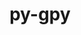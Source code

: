 ---
title: "py-gpy"
layout: cache
categories: [package, develop]
meta: {"compilers": ["gcc@=11.4.0", "gcc@=9.4.0", "oneapi@=2024.2.1"], "num_specs": 21, "num_specs_by_stack": {"e4s": 7, "e4s-neoverse_v1": 3, "e4s-oneapi": 8, "e4s-power": 1, "root": 21}, "oss": ["ubuntu20.04", "ubuntu22.04"], "platforms": ["linux"], "stacks": ["e4s", "e4s-neoverse_v1", "e4s-oneapi", "e4s-power", "root"], "targets": ["neoverse_v1", "ppc64le", "x86_64_v3"], "versions": ["1.10.0"]}
spec_details: [{"compiler": "oneapi@=2024.2.1", "hash": "2nr4lfw7pvyucpmnilp3nnxu3g5m6atu", "os": "ubuntu22.04", "platform": "linux", "size": "-", "stacks": ["e4s-oneapi", "root"], "target": "x86_64_v3", "variants": ["build_system=python_pip", "~plotting"], "versions": ["1.10.0"]}, {"compiler": "gcc@=11.4.0", "hash": "2qevlkdp3pguyfxngbrcgjqbhdr7hlrx", "os": "ubuntu22.04", "platform": "linux", "size": "-", "stacks": ["e4s", "root"], "target": "x86_64_v3", "variants": ["build_system=python_pip", "~plotting"], "versions": ["1.10.0"]}, {"compiler": "oneapi@=2024.2.1", "hash": "4gjebh652u4ubhlwwy72vpvv7juqpn73", "os": "ubuntu22.04", "platform": "linux", "size": "-", "stacks": ["e4s-oneapi", "root"], "target": "x86_64_v3", "variants": ["build_system=python_pip", "~plotting"], "versions": ["1.10.0"]}, {"compiler": "gcc@=11.4.0", "hash": "66a7cys7drr4wbmhyqmhvmuzzy7syq25", "os": "ubuntu22.04", "platform": "linux", "size": "-", "stacks": ["root"], "target": "x86_64_v3", "variants": ["build_system=python_pip", "~plotting"], "versions": ["1.10.0"]}, {"compiler": "gcc@=11.4.0", "hash": "bmeuilylqgm37dum24on2css6fughy35", "os": "ubuntu22.04", "platform": "linux", "size": "-", "stacks": ["e4s", "root"], "target": "x86_64_v3", "variants": ["build_system=python_pip", "~plotting"], "versions": ["1.10.0"]}, {"compiler": "gcc@=11.4.0", "hash": "ehrqhjscdw6ld3ozoqip66svkb35xny3", "os": "ubuntu22.04", "platform": "linux", "size": "-", "stacks": ["e4s-neoverse_v1", "root"], "target": "neoverse_v1", "variants": ["build_system=python_pip", "~plotting"], "versions": ["1.10.0"]}, {"compiler": "oneapi@=2024.2.1", "hash": "f3gvwkopy4er26gcfo6wxogteqergkko", "os": "ubuntu22.04", "platform": "linux", "size": "-", "stacks": ["root"], "target": "x86_64_v3", "variants": ["build_system=python_pip", "~plotting"], "versions": ["1.10.0"]}, {"compiler": "gcc@=11.4.0", "hash": "fzzz54hvnpcpa2zb4zjfprr3anxkc2yp", "os": "ubuntu22.04", "platform": "linux", "size": "-", "stacks": ["e4s-neoverse_v1", "root"], "target": "neoverse_v1", "variants": ["build_system=python_pip", "~plotting"], "versions": ["1.10.0"]}, {"compiler": "gcc@=9.4.0", "hash": "gjsyg6ulqj5u3s4ftnulvmyod27txirv", "os": "ubuntu20.04", "platform": "linux", "size": "-", "stacks": ["e4s-power", "root"], "target": "ppc64le", "variants": ["build_system=python_pip", "~plotting"], "versions": ["1.10.0"]}, {"compiler": "oneapi@=2024.2.1", "hash": "hdrvb34kdcij3zwpwuyomfehojzfm2fd", "os": "ubuntu22.04", "platform": "linux", "size": "-", "stacks": ["e4s-oneapi", "root"], "target": "x86_64_v3", "variants": ["build_system=python_pip", "~plotting"], "versions": ["1.10.0"]}, {"compiler": "gcc@=11.4.0", "hash": "joxacvnuk7ufaqjkx3366fa3oij74sh4", "os": "ubuntu22.04", "platform": "linux", "size": "-", "stacks": ["e4s", "root"], "target": "x86_64_v3", "variants": ["build_system=python_pip", "~plotting"], "versions": ["1.10.0"]}, {"compiler": "gcc@=11.4.0", "hash": "k6wyvg7zduas7hph3pfiom7lfov5jekd", "os": "ubuntu22.04", "platform": "linux", "size": "-", "stacks": ["e4s", "root"], "target": "x86_64_v3", "variants": ["build_system=python_pip", "~plotting"], "versions": ["1.10.0"]}, {"compiler": "gcc@=11.4.0", "hash": "lhnpbon3zdefuwxvavdta72htpjcwzes", "os": "ubuntu22.04", "platform": "linux", "size": "-", "stacks": ["e4s", "root"], "target": "x86_64_v3", "variants": ["build_system=python_pip", "~plotting"], "versions": ["1.10.0"]}, {"compiler": "oneapi@=2024.2.1", "hash": "ly3e7bu7epfzamkvgn3b5ypfa5cglcmx", "os": "ubuntu22.04", "platform": "linux", "size": "-", "stacks": ["e4s-oneapi", "root"], "target": "x86_64_v3", "variants": ["build_system=python_pip", "~plotting"], "versions": ["1.10.0"]}, {"compiler": "gcc@=11.4.0", "hash": "pgnbh4pu34i4jhc7ryjwzxy2kmdxupll", "os": "ubuntu22.04", "platform": "linux", "size": "-", "stacks": ["e4s", "root"], "target": "x86_64_v3", "variants": ["build_system=python_pip", "~plotting"], "versions": ["1.10.0"]}, {"compiler": "oneapi@=2024.2.1", "hash": "qh5mexw3xra77shuwjpn3fvodufklkcn", "os": "ubuntu22.04", "platform": "linux", "size": "-", "stacks": ["e4s-oneapi", "root"], "target": "x86_64_v3", "variants": ["build_system=python_pip", "~plotting"], "versions": ["1.10.0"]}, {"compiler": "oneapi@=2024.2.1", "hash": "qqdllykdkjs7swgbagqwka444t6orlot", "os": "ubuntu22.04", "platform": "linux", "size": "-", "stacks": ["e4s-oneapi", "root"], "target": "x86_64_v3", "variants": ["build_system=python_pip", "~plotting"], "versions": ["1.10.0"]}, {"compiler": "oneapi@=2024.2.1", "hash": "rqslycq5ochbbvy6k6eb755xeeo5pbyy", "os": "ubuntu22.04", "platform": "linux", "size": "-", "stacks": ["e4s-oneapi", "root"], "target": "x86_64_v3", "variants": ["build_system=python_pip", "~plotting"], "versions": ["1.10.0"]}, {"compiler": "gcc@=11.4.0", "hash": "so2smqdwlan4fhl3bwl5ojkyq4qy7ekr", "os": "ubuntu22.04", "platform": "linux", "size": "-", "stacks": ["e4s", "root"], "target": "x86_64_v3", "variants": ["build_system=python_pip", "~plotting"], "versions": ["1.10.0"]}, {"compiler": "oneapi@=2024.2.1", "hash": "w625xbbq5ogadvbpblgosgldrqkb2c34", "os": "ubuntu22.04", "platform": "linux", "size": "-", "stacks": ["e4s-oneapi", "root"], "target": "x86_64_v3", "variants": ["build_system=python_pip", "~plotting"], "versions": ["1.10.0"]}, {"compiler": "gcc@=11.4.0", "hash": "zatnx6lhnr3jg234wk35locsvawl4jyw", "os": "ubuntu22.04", "platform": "linux", "size": "-", "stacks": ["e4s-neoverse_v1", "root"], "target": "neoverse_v1", "variants": ["build_system=python_pip", "~plotting"], "versions": ["1.10.0"]}]
---